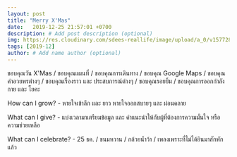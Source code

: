 ```yaml
---
layout: post
title: "Merry X'Mas"
date:   2019-12-25 21:57:01 +0700
description: # Add post description (optional)
img: https://res.cloudinary.com/sdees-reallife/image/upload/a_0/v1577286240/Screenshot_20191225_164905.png # Add image post (optional)
tags: [2019-12]
author: # Add name author (optional)
---
```

ขอบคุณวัน X'Mas / ขอบคุณแผนที่ / ขอบคุณการเดินทาง / ขอบคุณ Google Maps / ขอบคุณคำอวยพรต่างๆ / ขอบคุณเรื่องราว และ ประสบการณ์ต่างๆ / ขอบคุณรอยยิ้ม / ขอบคุณการออกกำลังกาย และ โยคะ

<i class="fa fa-child" style="color:plum"></i>

How can I grow? - หายใจเข้าลึก และ ยาว หายใจออกสบายๆ และ ผ่อนคลาย

What can I give? - แบ่งเวลามาเตรียมข้อมูล และ คำแนะนำให้กับผู้ที่ต้องการความมั่นใจ หรือ ความช่วยเหลือ

What can I celebrate? - 25 ธค. / ขนมหวาน / กล้วยน้ำว้า / เพลงเพราะที่ไม่ได้ยินมาสักพักแล้ว

